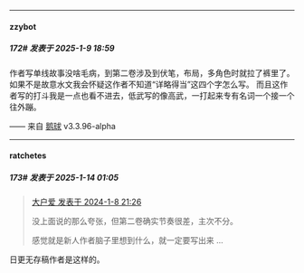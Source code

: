 ﻿
*****

####  zzybot  
##### 172#       发表于 2025-1-9 18:59

作者写单线故事没啥毛病，到第二卷涉及到伏笔，布局，多角色时就拉了裤里了。如果不是故意水文我会怀疑这作者不知道“详略得当”这四个字怎么写。
而且这作者写的打斗我是一点也看不进去，低武写的像高武，一打起来专有名词一个接一个往外蹦。

—— 来自 [鹅球](https://www.pgyer.com/xfPejhuq) v3.3.96-alpha

*****

####  ratchetes  
##### 173#       发表于 2025-1-14 01:05

<blockquote><a href="httphttps://bbs.saraba1st.com/2b/forum.php?mod=redirect&amp;goto=findpost&amp;pid=63581179&amp;ptid=2155340" target="_blank">大户爱 发表于 2024-1-8 21:26</a>

没上面说的那么夸张，但第二卷确实节奏很差，主次不分。

感觉就是新人作者脑子里想到什么，就一定要写出来 ...</blockquote>
日更无存稿作者是这样的。

